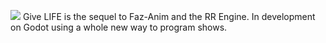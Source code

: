![](https://github.com/The64thGamer/Give-LIFE/blob/main/UI/logo%20subtitle.png)
Give LIFE is the sequel to Faz-Anim and the RR Engine. In development on Godot using a whole new way to program shows.
